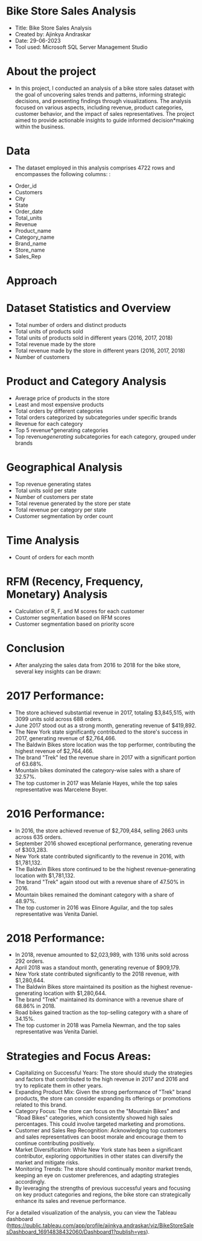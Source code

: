 # Bike Store Sales Analysis

* Title: Bike Store Sales Analysis
* Created by: Ajinkya Andraskar
* Date: 29-06-2023
* Tool used: Microsoft SQL Server Management Studio

# About the project
* In this project, I conducted an analysis of a bike store sales dataset with the goal of uncovering sales trends and patterns, informing strategic decisions, and presenting findings through visualizations. The analysis focused on various aspects, including revenue, product categories, customer behavior, and the impact of sales representatives. The project aimed to provide actionable insights to guide informed decision*making within the business.

# Data
- The dataset employed in this analysis comprises 4722 rows and encompasses the following columns: :

* Order_id
* Customers
* City
* State
* Order_date
* Total_units
* Revenue
* Product_name
* Category_name
* Brand_name
* Store_name
* Sales_Rep


# Approach

# Dataset Statistics and Overview

* Total number of orders and distinct products
* Total units of products sold
* Total units of products sold in different years (2016, 2017, 2018)
* Total revenue made by the store
* Total revenue made by the store in different years (2016, 2017, 2018)
* Number of customers

# Product and Category Analysis

* Average price of products in the store
* Least and most expensive products
* Total orders by different categories
* Total orders categorized by subcategories under specific brands
* Revenue for each category
* Top 5 revenue*generating categories
* Top revenue*generating sub*categories for each category, grouped under brands

# Geographical Analysis

* Top revenue generating states
* Total units sold per state
* Number of customers per state
* Total revenue generated by the store per state
* Total revenue per category per state
* Customer segmentation by order count

# Time Analysis

* Count of orders for each month

# RFM (Recency, Frequency, Monetary) Analysis

* Calculation of R, F, and M scores for each customer
* Customer segmentation based on RFM scores
* Customer segmentation based on priority score

# Conclusion

- After analyzing the sales data from 2016 to 2018 for the bike store, several key insights can be drawn:

# 2017 Performance:

* The store achieved substantial revenue in 2017, totaling $3,845,515, with 3099 units sold across 688 orders.
* June 2017 stood out as a strong month, generating revenue of $419,892.
* The New York state significantly contributed to the store's success in 2017, generating revenue of $2,764,466.
* The Baldwin Bikes store location was the top performer, contributing the highest revenue of $2,764,466.
* The brand "Trek" led the revenue share in 2017 with a significant portion of 63.68%.
* Mountain bikes dominated the category-wise sales with a share of 32.57%.
* The top customer in 2017 was Melanie Hayes, while the top sales representative was Marcelene Boyer.

# 2016 Performance:

* In 2016, the store achieved revenue of $2,709,484, selling 2663 units across 635 orders.
* September 2016 showed exceptional performance, generating revenue of $303,283.
* New York state contributed significantly to the revenue in 2016, with $1,781,132.
* The Baldwin Bikes store continued to be the highest revenue-generating location with $1,781,132.
* The brand "Trek" again stood out with a revenue share of 47.50% in 2016.
* Mountain bikes remained the dominant category with a share of 48.97%.
* The top customer in 2016 was Elinore Aguilar, and the top sales representative was Venita Daniel.

# 2018 Performance:

* In 2018, revenue amounted to $2,023,989, with 1316 units sold across 292 orders.
* April 2018 was a standout month, generating revenue of $909,179.
* New York state contributed significantly to the 2018 revenue, with $1,280,644.
* The Baldwin Bikes store maintained its position as the highest revenue-generating location with $1,280,644.
* The brand "Trek" maintained its dominance with a revenue share of 68.86% in 2018.
* Road bikes gained traction as the top-selling category with a share of 34.15%.
* The top customer in 2018 was Pamelia Newman, and the top sales representative was Venita Daniel.

# Strategies and Focus Areas:

* Capitalizing on Successful Years: The store should study the strategies and factors that contributed to the high revenue in 2017 and 2016 and try to replicate them in other years.
* Expanding Product Mix: Given the strong performance of "Trek" brand products, the store can consider expanding its offerings or promotions related to this brand.
* Category Focus: The store can focus on the "Mountain Bikes" and "Road Bikes" categories, which consistently showed high sales percentages. This could involve targeted marketing and promotions.
* Customer and Sales Rep Recognition: Acknowledging top customers and sales representatives can boost morale and encourage them to continue contributing positively.
* Market Diversification: While New York state has been a significant contributor, exploring opportunities in other states can diversify the market and mitigate risks.
* Monitoring Trends: The store should continually monitor market trends, keeping an eye on customer preferences, and adapting strategies accordingly.
* By leveraging the strengths of previous successful years and focusing on key product categories and regions, the bike store can strategically enhance its sales and revenue performance.

For a detailed visualization of the analysis, you can view the Tableau dashboard (https://public.tableau.com/app/profile/ajinkya.andraskar/viz/BikeStoreSalesDashboard_16914838432060/Dashboard1?publish=yes).

